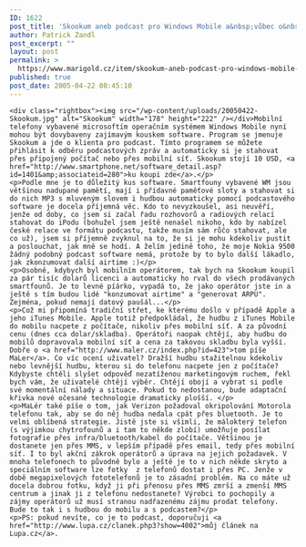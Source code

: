 ```yaml
---
ID: 1622
post_title: 'Skookum aneb podcast pro Windows Mobile a&nbsp;vůbec o&nbsp;podcastu'
author: Patrick Zandl
post_excerpt: ""
layout: post
permalink: >
  https://www.marigold.cz/item/skookum-aneb-podcast-pro-windows-mobile-a-vubec-o-podcastu
published: true
post_date: 2005-04-22 08:45:10
---
```

	<div class="rightbox"><img src="/wp-content/uploads/20050422-Skookum.jpg" alt="Skookum" width="178" height="222" /></div>Mobilní telefony vybavené microsoftím operačním systémem Windows Mobile nyní mohou být dovybaveny zajímavým kouskem software. Program se jmenuje Skookum a jde o klienta pro podcast. Tímto programem se můžete přihlásit k odběru podcastových zpráv a automaticky si je stahovat přes připojený počítač nebo přes mobilní síť. Skookum stojí 10 USD, <a href="http://www.smartphone.net/software_detail.asp?id=1401&amp;associateid=280">ku koupi zde</a>.</p>
	<p>Podle mne je to důležitý kus software. Smartfouny vybavené WM jsou většinou nadupané pamětí, mají i přídavné paměťové sloty a stahovat si do nich MP3 s mluveným slovem i hudbou automaticky pomocí podcastového software je docela příjemná věc. Kdo to nevyzkoušel, asi neuvěří, jenže od doby, co jsem si začal řadu rozhovorů a radiových relací stahovat do iPodu (bohužel jsem ještě nenašel nikoho, kdo by nabízel české relace ve formátu podcastu, takže musím sám růčo stahovat, ale co už), jsem si příjemně zvyknul na to, že si je mohu kdekoliv pustit a poslouchat, jak mně se hodí. A želím jedině toho, že moje Nokia 9500 žádný podobný podcast software nemá, protože by to bylo další lákadlo, jak zkonzumovat další airtime :)</p>
	<p>Osobně, kdybych byl mobilním operátorem, tak bych na Skookum koupil za pár tisíc dolarů licenci a automaticky ho rval do všech prodávaných smartfounů. Je to levné píárko, vypadá to, že jako operátor jste in a ještě s tím budou lidé "konzumovat airtime" a "generovat ARPU". Zejména, pokud nemají datový paušál...</p>
	<p>Což mi připomíná tradiční střet, ke kterému došlo v případě Apple a jeho iTunes Mobile. Apple totiž předpokládal, že hudbu z iTunes Mobile do mobilu nacpete z počítače, nikoliv přes mobilní síť. A za původní cenu (dnes cca dolar/skladba). Operátoři naopak chtějí, aby hudbu do mobilů dopravovala mobilní síť a cena za takovou skladbu byla vyšší. Dobře o <a href="http://www.maler.cz/index.php?id=423">tom píše MaLer</a>. Co víc ocení uživatel? Dražší hudbu stažitelnou kdekoliv nebo levnější hudbu, kterou si do telefonu nacpete jen z počítače? Kdybyste chtěli slyšet odpověď nezatíženou marketingovým ruchem, řekl bych vám, že uživatelé chtějí výběr. Chtějí obojí a vybrat si podle své momentální nálady a situace. Pokud to nedostanou, bude adaptační křivka nové očesané technologie dramaticky plošší. </p>
	<p>MaLér také píše o tom, jak Verizon požadoval okripolování Motorola telefonu tak, aby se do něj hudba nedala cpát přes bluetooth. Je to velmi oblíbená strategie. Jistě jste si všimli, že málokterý telefon (s výjimkou chytrofounů a i tam to někde zlobí) umožňuje posílat fotografie přes infra/bluetooth/kabel do počítače. Většinou je dostanete jen přes MMS, v lepším případě přes email, tedy přes mobilní síť. I to byl akční zákrok operátorů a úprava na jejich požadavek. V mnoha telefonech to původně bylo a ještě je to v nich někde skryto a speciálním software lze fotky  z telefonů dostat i přes PC. Jenže v době megapixelových fototelefonů je to zásadní problém. Na co máte už docela dobrou fotku, když ji při přenosu přes MMS zmrší a zmenší MMS centrum a jinak ji z telefonu nedostanete? Výrobci to pochopily a zájmy operátorů už musí stranou nadřazenému zájmu prodat telefony. Bude to tak i s hudbou do mobilu a s podcastem?</p>
	<p>PS: pokud nevíte, co je to podcast, doporučuji <a href="http://www.lupa.cz/clanek.php3?show=4002">můj článek na Lupa.cz</a>.
</p>